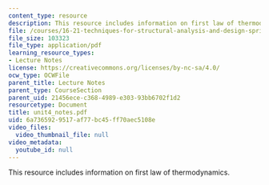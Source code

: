 ```yaml
---
content_type: resource
description: This resource includes information on first law of thermodynamics.
file: /courses/16-21-techniques-for-structural-analysis-and-design-spring-2005/6a7365929517af77bc45ff70aec5108e_unit4_notes.pdf
file_size: 103323
file_type: application/pdf
learning_resource_types:
- Lecture Notes
license: https://creativecommons.org/licenses/by-nc-sa/4.0/
ocw_type: OCWFile
parent_title: Lecture Notes
parent_type: CourseSection
parent_uid: 21456ece-c368-4989-e303-93bb6702f1d2
resourcetype: Document
title: unit4_notes.pdf
uid: 6a736592-9517-af77-bc45-ff70aec5108e
video_files:
  video_thumbnail_file: null
video_metadata:
  youtube_id: null
---
```

This resource includes information on first law of thermodynamics.